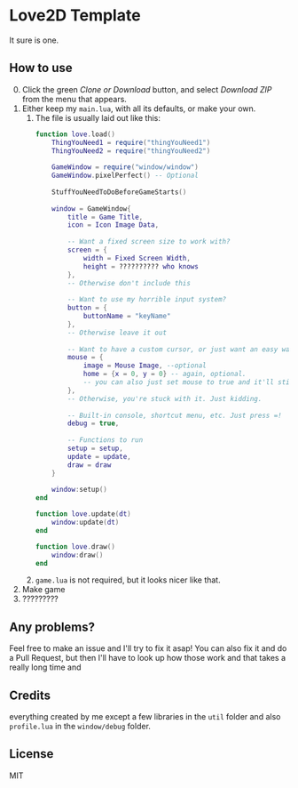 # Love2D Template

It sure is one.

## How to use
0. Click the green *Clone or Download* button, and select *Download ZIP* from the menu that appears.
1. Either keep my `main.lua`, with all its defaults, or make your own.
	1. The file is usually laid out like this: 
		```lua
		function love.load()
			ThingYouNeed1 = require("thingYouNeed1")
			ThingYouNeed2 = require("thingYouNeed2")
			
			GameWindow = require("window/window")
			GameWindow.pixelPerfect() -- Optional
			
			StuffYouNeedToDoBeforeGameStarts()
			
			window = GameWindow{
				title = Game Title,
				icon = Icon Image Data,
				
				-- Want a fixed screen size to work with?
				screen = {
					width = Fixed Screen Width,
					height = ?????????? who knows
				},
				-- Otherwise don't include this
				
				-- Want to use my horrible input system?
				button = {
					buttonName = "keyName"
				},
				-- Otherwise leave it out
				
				-- Want to have a custom cursor, or just want an easy way to get mouse coords?
				mouse = {
					image = Mouse Image, --optional
					home = {x = 0, y = 0} -- again, optional.
					-- you can also just set mouse to true and it'll still give you all the mouse features without hiding the mouse.
				},
				-- Otherwise, you're stuck with it. Just kidding.
				
				-- Built-in console, shortcut menu, etc. Just press =!
				debug = true,
				
				-- Functions to run
				setup = setup,
				update = update,
				draw = draw
			}
			
			window:setup()
		end
		
		function love.update(dt)
			window:update(dt)
		end
		
		function love.draw()
			window:draw()
		end
		```
	2. `game.lua` is not required, but it looks nicer like that.
2. Make game
3. ?????????

## Any problems?

Feel free to make an issue and I'll try to fix it asap! You can also fix it and do a Pull Request, but then I'll have to look up how those work and that takes a really long time and

## Credits

everything created by me except a few libraries in the `util` folder and also `profile.lua` in the `window/debug` folder.

## License

MIT
